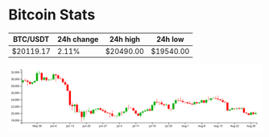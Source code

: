 # Bitcoin Stats

BTC/USDT|24h change|24h high|24h low|
|---|---|---|---|
|$20119.17|2.11%|$20490.00|$19540.00|

<img src="./chart.svg">
